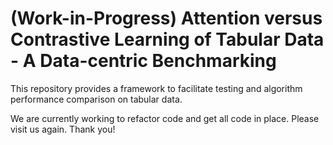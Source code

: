 # (Work-in-Progress) Attention versus Contrastive Learning of Tabular Data - A Data-centric Benchmarking

This repository provides a framework to facilitate testing and algorithm performance comparison on tabular data.

We are currently working to refactor code and get all code in place. Please visit us again. Thank you!